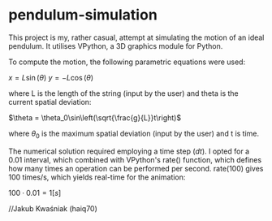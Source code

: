 # pendulum-simulation
This project is my, rather casual, attempt at simulating the motion of an ideal pendulum.
It utilises VPython, a 3D graphics module for Python.

To compute the motion, the following parametric equations were used:

$x = L\sin(\theta)$
$y = -L\cos(\theta)$

where L is the length of the string (input by the user) and theta is the current spatial deviation:

$\theta = \theta_0\sin\left(\sqrt{\frac{g}{L}}t\right)$

where $\theta_0$ is the maximum spatial deviation (input by the user) and t is time.

The numerical solution required employing a time step ($dt$). I opted for a 0.01 interval, which combined with
VPython's rate() function, which defines how many times an operation can be performed per second. 
rate(100) gives 100 times/s, which yields real-time for the animation:

$100 \cdot 0.01 = 1 [s]$


//Jakub Kwaśniak (haiq70)
